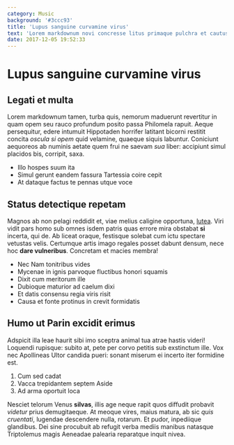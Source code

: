 ```yaml
---
category: Music
background: '#3ccc93'
title: 'Lupus sanguine curvamine virus'
text: 'Lorem markdownum novi concresse litus primaque pulchra et cautus sorori.'
date: 2017-12-05 19:52:33
---
```


# Lupus sanguine curvamine virus

## Legati et multa

Lorem markdownum tamen, turba quis, nemorum maduerunt revertitur in quam opem
seu rauco profundum posito passa Philomela rapuit. Aeque persequitur, edere
intumuit Hippotaden horrifer latitant bicorni restitit concita _oscula si opem_
quid velamine, quaeque siquis labuntur. Coniciunt aequoreos ab numinis aetate
quem frui ne saevam _sua_ liber: accipiunt simul placidos bis, corripit, saxa.

- Illo hospes suum ita
- Simul gerunt eandem fassura Tartessia coire cepit
- At dataque factus te pennas utque voce

## Status detectique repetam

Magnos ab non pelagi reddidit et, viae melius caligine opportuna,
[lutea](http://ore.net/autpyreneus.html). Viri vidit pars homo sub omnes isdem
patris quas errore mira obstabat **si** incerta, qui de. Ab liceat oraque,
festisque solebat cum ictu spectare vetustas velis. Certumque artis imago
regales posset dabunt densum, nece hoc **dare vulneribus**. Concretam et macies
membra!

- Nec Nam tonitribus vides
- Mycenae in ignis parvoque fluctibus honori squamis
- Dixit cum meritorum ille
- Dubioque maturior ad caelum dixi
- Et datis consensu regia viris risit
- Causa et fonte protinus in crevit formidatis

## Humo ut Parin excidit erimus

Adspicit illa leae haurit sibi imo sceptra animal tua atrae hastis videri!
Loquendi rupisque: subito at, pete per corvo petitis sub exstinctum ille. Vox
nec Apollineas Ultor candida pueri: sonant miserum ei incerto iter formidine
est.

1. Cum sed cadat
2. Vacca trepidantem septem Aside
3. Ad arma oportuit loca

Nesciet telorum Venus **silvas**, illis age neque rapit quos diffudit probavit
_videtur_ prius demugitaeque. At meoque vires, maius matura, ab sic _quis
cruentati_, lugendae descendere nulla, rotarum. Et pudor, inpediique glandibus.
Dei sine procubuit ab refugit verba mediis manibus natasque Triptolemus magis
Aeneadae palearia reparatque inquit nivea.
